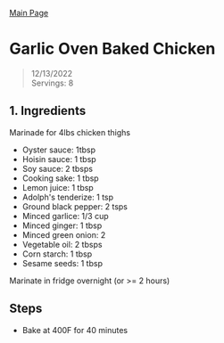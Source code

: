 [Main Page](https://yolanda-ht.github.io/YoloCookBlob/)

# Garlic Oven Baked Chicken
> 12/13/2022 <br>
> Servings: 8

## 1. Ingredients
Marinade for 4lbs chicken thighs
- Oyster sauce: 1tbsp
- Hoisin sauce: 1 tbsp
- Soy sauce: 2 tbsps
- Cooking sake: 1 tbsp
- Lemon juice: 1 tbsp
- Adolph's tenderize: 1 tsp
- Ground black pepper: 2 tsps
- Minced garlice: 1/3 cup
- Minced ginger: 1 tbsp
- Minced green onion: 2
- Vegetable oil: 2 tbsps
- Corn starch: 1 tbsp
- Sesame seeds: 1 tbsp

Marinate in fridge overnight (or >= 2 hours)

## Steps
- Bake at 400F for 40 minutes
